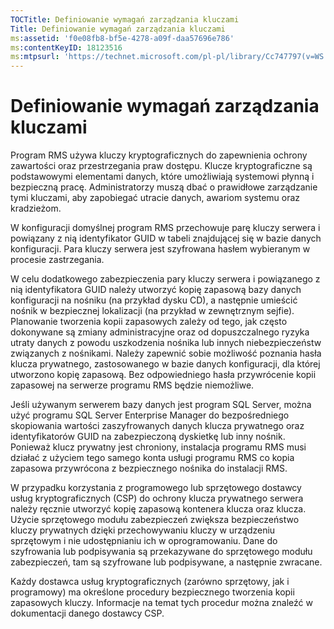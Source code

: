 ```yaml
---
TOCTitle: Definiowanie wymagań zarządzania kluczami
Title: Definiowanie wymagań zarządzania kluczami
ms:assetid: 'f0e08fb8-bf5e-4278-a09f-daa57696e786'
ms:contentKeyID: 18123516
ms:mtpsurl: 'https://technet.microsoft.com/pl-pl/library/Cc747797(v=WS.10)'
---
```


Definiowanie wymagań zarządzania kluczami
=========================================

Program RMS używa kluczy kryptograficznych do zapewnienia ochrony zawartości oraz przestrzegania praw dostępu. Klucze kryptograficzne są podstawowymi elementami danych, które umożliwiają systemowi płynną i bezpieczną pracę. Administratorzy muszą dbać o prawidłowe zarządzanie tymi kluczami, aby zapobiegać utracie danych, awariom systemu oraz kradzieżom.

W konfiguracji domyślnej program RMS przechowuje parę kluczy serwera i powiązany z nią identyfikator GUID w tabeli znajdującej się w bazie danych konfiguracji. Para kluczy serwera jest szyfrowana hasłem wybieranym w procesie zastrzegania.

W celu dodatkowego zabezpieczenia pary kluczy serwera i powiązanego z nią identyfikatora GUID należy utworzyć kopię zapasową bazy danych konfiguracji na nośniku (na przykład dysku CD), a następnie umieścić nośnik w bezpiecznej lokalizacji (na przykład w zewnętrznym sejfie). Planowanie tworzenia kopii zapasowych zależy od tego, jak często dokonywane są zmiany administracyjne oraz od dopuszczalnego ryzyka utraty danych z powodu uszkodzenia nośnika lub innych niebezpieczeństw związanych z nośnikami. Należy zapewnić sobie możliwość poznania hasła klucza prywatnego, zastosowanego w bazie danych konfiguracji, dla której utworzono kopię zapasową. Bez odpowiedniego hasła przywrócenie kopii zapasowej na serwerze programu RMS będzie niemożliwe.

Jeśli używanym serwerem bazy danych jest program SQL Server, można użyć programu SQL Server Enterprise Manager do bezpośredniego skopiowania wartości zaszyfrowanych danych klucza prywatnego oraz identyfikatorów GUID na zabezpieczoną dyskietkę lub inny nośnik. Ponieważ klucz prywatny jest chroniony, instalacja programu RMS musi działać z użyciem tego samego konta usługi programu RMS co kopia zapasowa przywrócona z bezpiecznego nośnika do instalacji RMS.

W przypadku korzystania z programowego lub sprzętowego dostawcy usług kryptograficznych (CSP) do ochrony klucza prywatnego serwera należy ręcznie utworzyć kopię zapasową kontenera klucza oraz klucza. Użycie sprzętowego modułu zabezpieczeń zwiększa bezpieczeństwo kluczy prywatnych dzięki przechowywaniu kluczy w urządzeniu sprzętowym i nie udostępnianiu ich w oprogramowaniu. Dane do szyfrowania lub podpisywania są przekazywane do sprzętowego modułu zabezpieczeń, tam są szyfrowane lub podpisywane, a następnie zwracane.

Każdy dostawca usług kryptograficznych (zarówno sprzętowy, jak i programowy) ma określone procedury bezpiecznego tworzenia kopii zapasowych kluczy. Informacje na temat tych procedur można znaleźć w dokumentacji danego dostawcy CSP.
